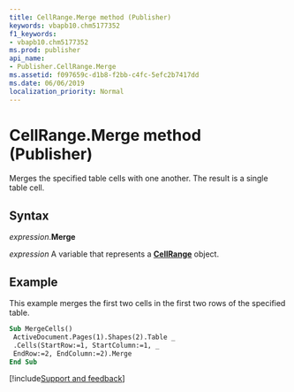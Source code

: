 ```yaml
---
title: CellRange.Merge method (Publisher)
keywords: vbapb10.chm5177352
f1_keywords:
- vbapb10.chm5177352
ms.prod: publisher
api_name:
- Publisher.CellRange.Merge
ms.assetid: f097659c-d1b8-f2bb-c4fc-5efc2b7417dd
ms.date: 06/06/2019
localization_priority: Normal
---
```



# CellRange.Merge method (Publisher)

Merges the specified table cells with one another. The result is a single table cell.


## Syntax

_expression_.**Merge**

_expression_ A variable that represents a **[CellRange](Publisher.CellRange.md)** object.


## Example

This example merges the first two cells in the first two rows of the specified table.

```vb
Sub MergeCells() 
 ActiveDocument.Pages(1).Shapes(2).Table _ 
 .Cells(StartRow:=1, StartColumn:=1, _ 
 EndRow:=2, EndColumn:=2).Merge 
End Sub
```

[!include[Support and feedback](~/includes/feedback-boilerplate.md)]
